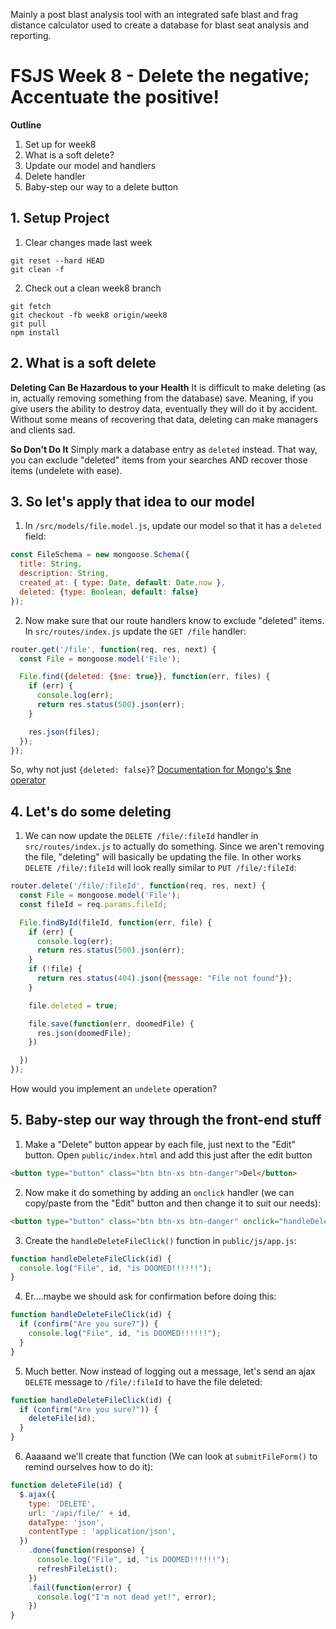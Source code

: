 Mainly a post blast analysis tool with an integrated safe blast and frag distance calculator used to create a database for blast seat analysis and reporting.


# FSJS Week 8 - Delete the negative; Accentuate the positive!

**Outline**

1. Set up for week8
2. What is a soft delete?
3. Update our model and handlers
4. Delete handler
5. Baby-step our way to a delete button


## 1. Setup Project
1. Clear changes made last week
```
git reset --hard HEAD
git clean -f
```

2. Check out a clean week8 branch
```
git fetch
git checkout -fb week8 origin/week8
git pull
npm install
```

## 2. What is a soft delete

**Deleting Can Be Hazardous to your Health**
It is difficult to make deleting (as in, actually removing something from the database) save.  Meaning, if you give users the ability to destroy data, eventually they will do it by accident.  Without some means of recovering that data, deleting can make managers and clients sad.

**So Don't Do It**
Simply mark a database entry as `deleted` instead.  That way, you can exclude "deleted" items from your searches AND recover those items (undelete with ease).

## 3. So let's apply that idea to our model
1. In `/src/models/file.model.js`, update our model so that it has a `deleted` field:
```javascript
const FileSchema = new mongoose.Schema({
  title: String,
  description: String,
  created_at: { type: Date, default: Date.now },
  deleted: {type: Boolean, default: false}
});
```

2. Now make sure that our route handlers know to exclude "deleted" items. In `src/routes/index.js` update the `GET /file` handler:
```javascript
router.get('/file', function(req, res, next) {
  const File = mongoose.model('File');

  File.find({deleted: {$ne: true}}, function(err, files) {
    if (err) {
      console.log(err);
      return res.status(500).json(err);
    }

    res.json(files);
  });
});
```
So, why not just `{deleted: false}`?
[Documentation for Mongo's $ne operator](https://docs.mongodb.com/manual/reference/operator/query/ne/)

## 4. Let's do some deleting
1. We can now update the `DELETE /file/:fileId` handler in `src/routes/index.js` to actually do something.  Since we aren't removing the file, "deleting" will basically be updating the file.  In other works `DELETE /file/:fileId` will look really similar to `PUT /file/:fileId`:
```javascript
router.delete('/file/:fileId', function(req, res, next) {
  const File = mongoose.model('File');
  const fileId = req.params.fileId;

  File.findById(fileId, function(err, file) {
    if (err) {
      console.log(err);
      return res.status(500).json(err);
    }
    if (!file) {
      return res.status(404).json({message: "File not found"});
    }

    file.deleted = true;

    file.save(function(err, doomedFile) {
      res.json(doomedFile);
    })

  })
});
```
How would you implement an `undelete` operation?

## 5. Baby-step our way through the front-end stuff
1. Make a "Delete" button appear by each file, just next to the "Edit" button.  Open `public/index.html` and add this just after the edit button
```html
<button type="button" class="btn btn-xs btn-danger">Del</button>
```

2. Now make it do something by adding an `onclick` handler (we can copy/paste from the "Edit" button and then change it to suit our needs):
```html
<button type="button" class="btn btn-xs btn-danger" onclick="handleDeleteFileClick('{{_id}}')">Del</button>
```

3. Create the `handleDeleteFileClick()` function in `public/js/app.js`:
```javascript
function handleDeleteFileClick(id) {
  console.log("File", id, "is DOOMED!!!!!!");
}
```

4. Er....maybe we should ask for confirmation before doing this:
```javascript
function handleDeleteFileClick(id) {
  if (confirm("Are you sure?")) {
    console.log("File", id, "is DOOMED!!!!!!");
  }
}
```

5. Much better.  Now instead of logging out a message, let's send an ajax `DELETE` message to `/file/:fileId` to have the file deleted:
```javascript
function handleDeleteFileClick(id) {
  if (confirm("Are you sure?")) {
    deleteFile(id);
  }
}
```

6. Aaaaand we'll create that function (We can look at `submitFileForm()` to remind ourselves how to do it):
```javascript
function deleteFile(id) {
  $.ajax({
    type: 'DELETE',
    url: '/api/file/' + id,
    dataType: 'json',
    contentType : 'application/json',
  })
    .done(function(response) {
      console.log("File", id, "is DOOMED!!!!!!");
      refreshFileList();
    })
    .fail(function(error) {
      console.log("I'm not dead yet!", error);
    })
}
```

